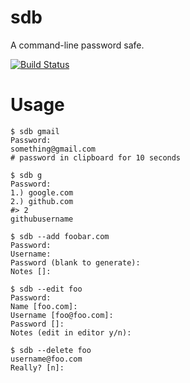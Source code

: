 # sdb

A command-line password safe.

[![Build Status](https://travis-ci.org/gavinwahl/sdb.png?branch=master)](https://travis-ci.org/gavinwahl/sdb)

# Usage

    $ sdb gmail
    Password:
    something@gmail.com
    # password in clipboard for 10 seconds

    $ sdb g
    Password:
    1.) google.com
    2.) github.com
    #> 2
    githubusername

    $ sdb --add foobar.com
    Password:
    Username:
    Password (blank to generate):
    Notes []:

    $ sdb --edit foo
    Password:
    Name [foo.com]:
    Username [foo@foo.com]:
    Password []:
    Notes (edit in editor y/n):

    $ sdb --delete foo
    username@foo.com
    Really? [n]:
